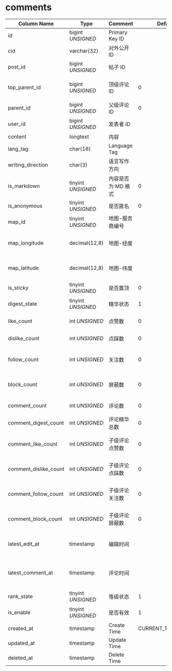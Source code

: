 # comments

| Column Name | Type | Comment | Default | Null | Remark |
| --- | --- | --- | --- | --- | --- |
| id | bigint *UNSIGNED* | Primary Key ID | | NO | 自动递增 |
| cid | varchar(32) | 对外公开 ID |  | NO | **Unique** |
| post_id | bigint *UNSIGNED* | 帖子 ID |  | NO | 关联字段 [posts->id](posts.md) |
| top_parent_id | bigint *UNSIGNED* | 顶级评论 ID | 0 | NO | 所属哪个评论，0 代表不属于任何评论 |
| parent_id | bigint *UNSIGNED* | 父级评论 ID | 0 | NO | 0 代表一级评论 |
| user_id | bigint *UNSIGNED* | 发表者 ID |  | NO | 关联字段 [users->id](../users/users.md) |
| content | longtext | 内容 |  | YES |  |
| lang_tag | char(16) | Language Tag |  | YES |  |
| writing_direction | char(3) | 语言写作方向 |  | YES |  |
| is_markdown | tinyint *UNSIGNED* | 内容是否为 MD 格式 | 0 | NO | 0.否 / 1.是 |
| is_anonymous | tinyint *UNSIGNED* | 是否匿名 | 0 | NO | 0.否 / 1.是 |
| map_id | tinyint *UNSIGNED* | 地图-服务商编号 |  | YES | 来源地图服务商键值字典 |
| map_longitude | decimal(12,8) | 地图-经度 |  | YES | 浮点数，范围为-180~180，负数表示西经 |
| map_latitude | decimal(12,8) | 地图-纬度 |  | YES | 浮点数，范围为-90~90，负数表示南纬 |
| is_sticky | tinyint *UNSIGNED* | 是否置顶 | 0 | NO |  0.否 / 1.是 |
| digest_state | tinyint *UNSIGNED* | 精华状态 | 1 | NO |  1.否 / 2.普级精华 / 3.高级精华 |
| like_count | int *UNSIGNED* | 点赞数 | 0 | NO | 有多少用户点赞了该条评论 |
| dislike_count | int *UNSIGNED* | 点踩数 | 0 | NO | 有多少用户点踩了该条评论 |
| follow_count | int *UNSIGNED* | 关注数 | 0 | NO | 有多少用户关注了（收藏）该条评论 |
| block_count | int *UNSIGNED* | 屏蔽数 | 0 | NO | 有多少用户屏蔽了（不感兴趣）该条评论 |
| comment_count | int *UNSIGNED* | 评论数 | 0 | NO | 回复这条评论的数量 |
| comment_digest_count | int *UNSIGNED* | 评论精华总数 | 0 | NO | 回复这条评论的精华总数 |
| comment_like_count | int *UNSIGNED* | 子级评论点赞数 | 0 | NO | 回复这条评论的所有评论点赞总数 |
| comment_dislike_count | int *UNSIGNED* | 子级评论点踩数 | 0 | NO | 回复这条评论的所有评论点踩总数 |
| comment_follow_count | int *UNSIGNED* | 子级评论关注数 | 0 | NO | 回复这条评论的所有评论关注总数 |
| comment_block_count | int *UNSIGNED* | 子级评论屏蔽数 | 0 | NO | 回复这条评论的所有评论屏蔽总数 |
| latest_edit_at | timestamp | 编辑时间 |  | YES | 如果发表后可以编辑，此处记录编辑时间 |
| latest_comment_at | timestamp | 评论时间 |  | YES | 最新一条评论的时间<br>有用户回复了该条评论 |
| rank_state | tinyint *UNSIGNED* | 等级状态 | 1 | NO | 1.未设置 |
| is_enable | tinyint *UNSIGNED* | 是否有效 | 1 | NO | 0.无效（仅自己可见） / 1.有效 |
| created_at | timestamp | Create Time | CURRENT_TIMESTAMP | NO | 发表时间 |
| updated_at | timestamp | Update Time |  | YES |  |
| deleted_at | timestamp | Delete Time |  | YES |  |
